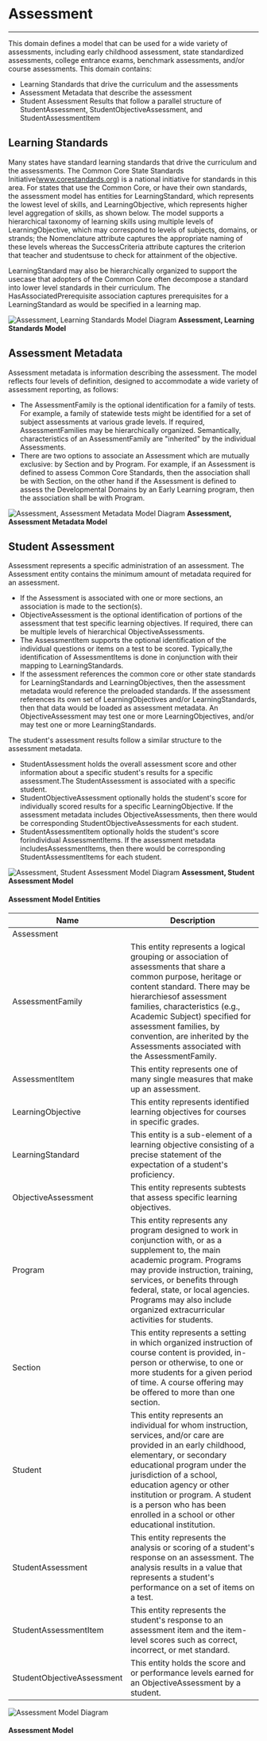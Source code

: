 # Assessment
---
This domain defines a model that can be used for a wide variety of assessments, including early childhood assessment, state standardized assessments, college entrance exams, benchmark assessments, and/or course assessments. This domain contains:
* Learning Standards that drive the curriculum and the assessments
* Assessment Metadata that describe the assessment
* Student Assessment Results that follow a parallel structure of StudentAssessment, StudentObjectiveAssessment, and StudentAssessmentItem

## Learning Standards

Many states have standard learning standards that drive the curriculum and the assessments. The Common Core State Standards Initiative(www.corestandards.org) is a national initiative for standards in this area. For states that use the Common Core, or have their own standards, the assessment model has entities for LearningStandard, which represents the lowest level of skills, and LearningObjective, which represents higher level aggregation of skills, as shown below. The model supports a hierarchical taxonomy of learning skills using multiple levels of LearningObjective, which may correspond to levels of subjects, domains, or strands; the Nomenclature attribute captures the appropriate naming of these levels whereas the SuccessCriteria attribute captures the criterion that teacher and studentsuse to check for attainment of the objective.

LearningStandard may also be hierarchically organized to support the usecase that adopters of the Common Core often decompose a standard into lower level standards in their curriculum. The HasAssociatedPrerequisite association captures prerequisites for a LearningStandard as would be specified in a learning map.

![Assessment, Learning Standards Model Diagram](/path/to/subdomain-model.png)
**Assessment, Learning Standards Model**
## Assessment Metadata

Assessment metadata is information describing the assessment. The model reflects four levels of definition, designed to  accommodate a wide variety of assessment reporting, as follows:
* The AssessmentFamily is the optional identification for a family of tests. For example, a family of statewide tests might be identified for a set of subject assessments at various grade levels. If required, AssessmentFamilies may be hierarchically organized. Semantically, characteristics of an AssessmentFamily are "inherited" by the individual Assessments.
* There are two options to associate an Assessment which are mutually exclusive: by Section and by Program. For example, if an Assessment is defined to assess Common Core Standards, then the association shall be with Section, on the other hand if the Assessment is defined to assess the Developmental Domains by an Early Learning program, then the association shall be with Program.

![Assessment, Assessment Metadata Model Diagram](/path/to/subdomain-model.png)
**Assessment, Assessment Metadata Model**
## Student Assessment

Assessment represents a specific administration of an assessment. The Assessment entity contains the minimum amount of metadata required for an assessment.
* If the Assessment is associated with one or more sections, an association is made to the section(s).
* ObjectiveAssessment is the optional identification of portions of the assessment that test specific learning objectives. If required, there can be multiple levels of hierarchical ObjectiveAssessments.
* The AssessmentItem supports the optional identification of the individual questions or items on a test to be scored. Typically,the identification of AssessmentItems is done in conjunction with their mapping to LearningStandards.
* If the assessment references the common core or other state standards for LearningStandards and LearningObjectives, then the assessment metadata would reference the preloaded standards. If the assessment references its own set of LearningObjectives and/or LearningStandards, then that data would be loaded as assessment metadata. An ObjectiveAssessment may test one or more LearningObjectives, and/or may test one or more LearningStandards.

The student's assessment results follow a similar structure to the assessment metadata.
* StudentAssessment holds the overall assessment score and other information about a specific student's results for a specific assessment.The StudentAssessment is associated with a specific student.
* StudentObjectiveAssessment optionally holds the student's score for individually scored results for a specific LearningObjective. If the assessment metadata includes ObjectiveAssessments, then there would be corresponding StudentObjectiveAssessments for each student.
* StudentAssessmentItem optionally holds the student's score forindividual AssessmentItems. If the assessment metadata includesAssessmentItems, then there would be corresponding StudentAssessmentItems for each student.

![Assessment, Student Assessment Model Diagram](/path/to/subdomain-model.png)
**Assessment, Student Assessment Model**


#### Assessment Model Entities

| Name        | Description  |
|-----------------|------------------|
| Assessment |  |
| AssessmentFamily | This entity represents a logical grouping or association of assessments that share a common purpose, heritage or content standard. There may be hierarchiesof assessment families, characteristics (e.g., Academic Subject) specified for assessment families, by convention, are inherited by the Assessments associated with the AssessmentFamily. |
| AssessmentItem | This entity represents one of many single measures that make up an assessment. |
| LearningObjective | This entity represents identified learning objectives for courses in specific grades. |
| LearningStandard | This entity is a sub-element of a learning objective consisting of a precise statement of the expectation of a student's proficiency. |
| ObjectiveAssessment | This entity represents subtests that assess specific learning objectives. |
| Program | This entity represents any program designed to work in conjunction with, or as a supplement to, the main academic program. Programs may provide instruction, training, services, or benefits through federal, state, or local agencies. Programs may also include organized extracurricular activities for students. |
| Section | This entity represents a setting in which organized instruction of course content is provided, in-person or otherwise, to one or more students for a given period of time. A course offering may be offered to more than one section. |
| Student | This entity represents an individual for whom instruction, services, and/or care are provided in an early childhood, elementary, or secondary educational program under the jurisdiction of a school, education agency or other institution or program. A student is a person who has been enrolled in a school or other educational institution. |
| StudentAssessment | This entity represents the analysis or scoring of a student's response on an assessment. The analysis results in a value that represents a student's performance on a set of items on a test. |
| StudentAssessmentItem | This entity represents the student's response to an assessment item and the item-level scores such as correct, incorrect, or met standard. |
| StudentObjectiveAssessment | This entity holds the score and or performance levels earned for an ObjectiveAssessment by a student. |


![Assessment Model Diagram](/path/to/domain-model.png)
#### Assessment Model  

